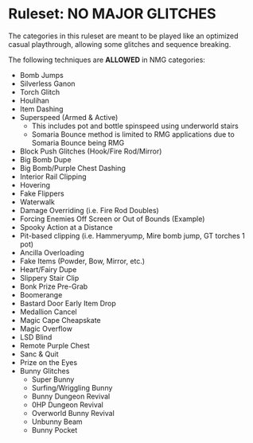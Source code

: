 # Ruleset: NO MAJOR GLITCHES

The categories in this ruleset are meant to be played like an optimized casual playthrough, allowing some glitches and sequence breaking.

The following techniques are **ALLOWED** in NMG categories:

- Bomb Jumps
- Silverless Ganon
- Torch Glitch
- Houlihan
- Item Dashing
- Superspeed (Armed & Active)
  - This includes pot and bottle spinspeed using underworld stairs
  - Somaria Bounce method is limited to RMG applications due to Somaria Bounce being RMG
- Block Push Glitches (Hook/Fire Rod/Mirror)
- Big Bomb Dupe
- Big Bomb/Purple Chest Dashing
- Interior Rail Clipping
- Hovering
- Fake Flippers
- Waterwalk
- Damage Overriding (i.e. Fire Rod Doubles)
- Forcing Enemies Off Screen or Out of Bounds (Example)
- Spooky Action at a Distance
- Pit-based clipping (i.e. Hammeryump, Mire bomb jump, GT torches 1 pot)
- Ancilla Overloading
- Fake Items (Powder, Bow, Mirror, etc.)
- Heart/Fairy Dupe
- Slippery Stair Clip
- Bonk Prize Pre-Grab
- Boomerange
- Bastard Door Early Item Drop
- Medallion Cancel
- Magic Cape Cheapskate
- Magic Overflow
- LSD Blind
- Remote Purple Chest
- Sanc & Quit
- Prize on the Eyes
- Bunny Glitches
  - Super Bunny
  - Surfing/Wriggling Bunny
  - Bunny Dungeon Revival
  - 0HP Dungeon Revival
  - Overworld Bunny Revival
  - Unbunny Beam
  - Bunny Pocket

